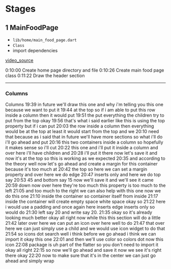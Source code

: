 # Stages

## 1 MainFoodPage

- `lib/home/main_food_page.dart`
- `Class`
- import dependencies

[video_source](https://www.youtube.com/watch?v=7dAt-JMSCVQ&t=112s&ab_channel=dbestech)

0:10:00 Create home page directory and file
0:10:26 Create main food page class
0:11:22 Draw the header section

---

### Columns

Columns
19:39
in future we'll draw this one and why i'm telling you this one because we want to put it
19:44
at the top so if i am able to put this row inside a column then it would put
19:51
the put everything the children try to put from the top okay
19:56
that's what i said earlier like this is using the top property but if i can put
20:03
the row inside a column then everything would be at the top at least it would start from the top and we
20:10
need that because as i said that in future we'll have more sections so what i'll do i'll go ahead and put
20:16
this two containers inside a column so hopefully it makes sense so i'll cut
20:22
this one and i'll put it inside a column and over here i'll have children and
20:28
i'll put it there now let's save it and now it's at the top so this is working as we expected
20:35
and according to the theory well now let's go ahead and create a margin for this container because it's too much at
20:42
the top so here we can set a margin property and over here we do edge
20:47
inserts only and here we do top say
20:53
45 and bottom say 15 now we'll save it and we'll see it came
20:59
down now over here they're too much this property is too much to the left
21:05
and too much to the right we can also help with this one now we do this one
21:10
inside the container so container itself from inside
21:17
inside the container will create empty space white space okay so
21:22
here i would use a padding and once again here inserts edge inserts only so would do
21:30
left say 20 and write say 20.
21:35
okay so it's already looking much better okay all right now while this this section will do a little
21:42
later over here we can put an icon over here well to do
21:47
that over here we can just simply use a child and we would use icon widget to do that
21:54
so icons dot search well i think before we go ahead i think we can import it okay this one
22:01
and then we'll use color so colors dot now this icon
22:08
package is uh part of the flatter so you don't need to import it okay all right
22:15
so now we'll go ahead and save it now we see it's right there okay
22:20
now to make sure that it's in the center we can just go ahead and simply wrap
